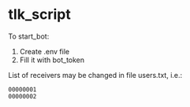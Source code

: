 # tlk_script

To start_bot:

1. Create .env file
2. Fill it with bot_token

List of receivers may be changed in file users.txt, i.e.:
```
00000001
00000002
```
